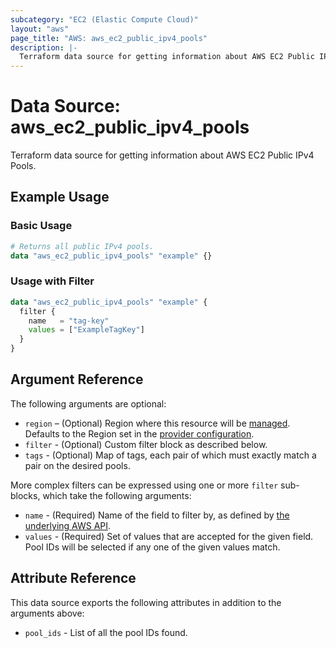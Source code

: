 ```yaml
---
subcategory: "EC2 (Elastic Compute Cloud)"
layout: "aws"
page_title: "AWS: aws_ec2_public_ipv4_pools"
description: |-
  Terraform data source for getting information about AWS EC2 Public IPv4 Pools.
---
```


# Data Source: aws_ec2_public_ipv4_pools

Terraform data source for getting information about AWS EC2 Public IPv4 Pools.

## Example Usage

### Basic Usage

```terraform
# Returns all public IPv4 pools.
data "aws_ec2_public_ipv4_pools" "example" {}
```

### Usage with Filter

```terraform
data "aws_ec2_public_ipv4_pools" "example" {
  filter {
    name   = "tag-key"
    values = ["ExampleTagKey"]
  }
}
```

## Argument Reference

The following arguments are optional:

* `region` – (Optional) Region where this resource will be [managed](https://docs.aws.amazon.com/general/latest/gr/rande.html#regional-endpoints). Defaults to the Region set in the [provider configuration](https://registry.terraform.io/providers/hashicorp/aws/latest/docs#aws-configuration-reference).
* `filter` - (Optional) Custom filter block as described below.
* `tags` - (Optional) Map of tags, each pair of which must exactly match a pair on the desired pools.

More complex filters can be expressed using one or more `filter` sub-blocks,
which take the following arguments:

* `name` - (Required) Name of the field to filter by, as defined by [the underlying AWS API](https://docs.aws.amazon.com/AWSEC2/latest/APIReference/API_DescribePublicIpv4Pools.html).
* `values` - (Required) Set of values that are accepted for the given field. Pool IDs will be selected if any one of the given values match.

## Attribute Reference

This data source exports the following attributes in addition to the arguments above:

* `pool_ids` - List of all the pool IDs found.
